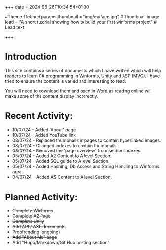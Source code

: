 +++
date = 2024-06-26T10:34:54+01:00

#Theme-Defined params
thumbnail = "img/myface.jpg" # Thumbnail image
lead = "A short tutorial showing how to build your first winforms project" # Lead text

+++

<!-- ![alt text](img/avatar.png) -->
# Introduction

This site contains a series of documents which I have written which will help readers to learn C# programming in Winforms, Unity and ASP (MVC). I have tried to ensure the content is varied and interesting to read.  

You will need to download them and open in Word as reading online will make some of the content display incorrectly.  

 

# Recent Activity:

* 10/07/24 - Added 'About' page
* 10/07/24 - Added YouTube link
* 08/07/24 - Replaced thumbnails in pages to contain hyperlinked images.
* 08/07/24 - Changed indexes to contain thumbnails.
* 08/07/24 - Removed the 'page overview' from section indexes.
* 05/07/24 - Added A2 Content to A level Section.
* 05/07/24 - Added SQL guide to A level Section.
* 05/07/24 - Added Hashing, Db Access and String Handling to Winforms area.
* 04/07/24 - Added AS Content to A level Section.




# Planned Activity:

* ~~Complete Winforms~~
* ~~Complete A2 Page~~
* ~~Complete Unity~~
* ~~Add API / ASP documents~~
* Proofreading (ongoing)
* ~~Add "About Me" page~~
* Add "Hugo/Markdown/Git Hub hosting section"

<!--# Recent Articles:

Below you can see the latest articles added to this site.-->



